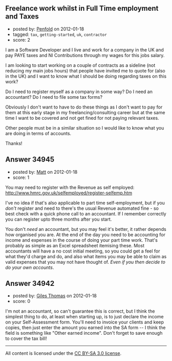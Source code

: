 ## Freelance work whilst in Full Time employment and Taxes

- posted by: [Penfold](https://stackexchange.com/users/-1/15692-penfold) on 2012-01-18
- tagged: `tax`, `getting-started`, `uk`, `contractor`
- score: 2

I am a Software Developer and I live and work for a company in the UK and pay PAYE taxes and NI Contributions through my wages for this jobs salary.

I am looking to start working on a couple of contracts as a sideline (not reducing my main jobs hours) that people have invited me to quote for (also in the UK) and I want to know what I should be doing regarding taxes on this work?

Do I need to register myself as a company in some way?
Do I need an accountant?
Do I need to file some tax forms?

Obviously I don't want to have to do these things as I don't want to pay for them at this early stage in my freelancing/consulting career but at the same time I want to be covered and not get fined for not paying relevant taxes.

Other people must be in a similar situation so I would like to know what you are doing in terms of accounts.

Thanks!


## Answer 34945

- posted by: [Matt](https://stackexchange.com/users/-1/8784-matt) on 2012-01-18
- score: 1

You may need to register with the Revenue as self employed: http://www.hmrc.gov.uk/selfemployed/register-selfemp.htm

I've no idea if that's also applicable to part time self-employment, but if you _don't_ register and need to there's the usual Revenue automated fine - so best check with a quick phone call to an accountant.  If I remember correctly you can register upto three months after you start.

You don't _need_ an accountant, but you may feel it's better, it rather depends how organised you are.  At the end of the day you need to be accounting for income and expenses in the course of doing your part time work.  That's probably as simple as an Excel spreadsheet itemising these.  Most accountants will have a no cost initial meeting, so you could get a feel for what they'd charge and do, and also what items you may be able to claim as valid expenses that you may not have thought of.  _Even if you then decide to do your own accounts_.


## Answer 34942

- posted by: [Giles Thomas](https://stackexchange.com/users/-1/1547-giles-thomas) on 2012-01-18
- score: 0

I'm not an accountant, so can't guarantee this is correct, but I think the simplest thing to do, at least when starting up, is to just declare the income on your Self-Assessment form.  You'll need to invoice your clients and keep copies, then just enter the amount you earned into the SA form -- I think the field is something like "Other earned income".  Don't forget to save enough to cover the tax bill!



---

All content is licensed under the [CC BY-SA 3.0 license](https://creativecommons.org/licenses/by-sa/3.0/).

